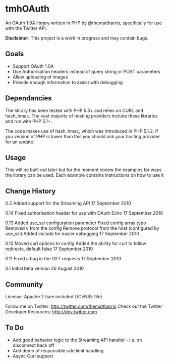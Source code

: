 # tmhOAuth

An OAuth 1.0A library written in PHP by @themattharris, specifically for use
with the Twitter API.

**Disclaimer**: This project is a work in progress and may contain bugs.

## Goals

- Support OAuth 1.0A
- Use Authorisation headers instead of query string or POST parameters
- Allow uploading of images
- Provide enough information to assist with debugging

## Dependancies

The library has been tested with PHP 5.3+ and relies on CURL and hash_hmac. The
vast majority of hosting providers include these libraries and run with PHP 5.1+.

The code makes use of hash_hmac, which was introduced in PHP 5.1.2. If you version
of PHP is lower than this you should ask your hosting provider for an update.

## Usage

This will be built out later but for the moment review the examples for ways
the library can be used. Each example contains instructions on how to use it

## Change History
0.2   Added support for the Streaming API
      17 September 2010

0.14  Fixed authorisation header for use with OAuth Echo
      17 September 2010

0.13  Added use_ssl configuration parameter
      Fixed config array typo
      Removed v from the config
      Remove protocol from the host (configured by use_ssl)
      Added include for easier debugging
      17 September 2010

0.12  Moved curl options to config
      Added the ability for curl to follow redirects, default false
      17 September 2010

0.11  Fixed a bug in the GET requests
      17 September 2010

0.1   Initial beta version
      26 August 2010

## Community

License: Apache 2 (see included LICENSE file)

Follow me on Twitter: <http://twitter.com/themattharris>
Check out the Twitter Developer Resources: <http://dev.twitter.com>

## To Do

- Add good behavior logic to the Streaming API handler - i.e. on disconnect back off
- Add demo of responsible rate limit handling
- Async Curl support